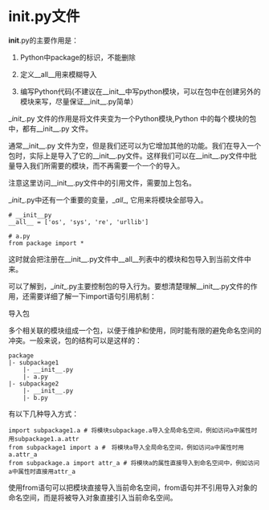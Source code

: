 # __init__.py文件

__init__.py的主要作用是：

1. Python中package的标识，不能删除

2. 定义__all__用来模糊导入

3. 编写Python代码(不建议在__init__中写python模块，可以在包中在创建另外的模块来写，尽量保证__init__.py简单）

\__init__.py 文件的作用是将文件夹变为一个Python模块,Python 中的每个模块的包中，都有__init__.py 文件。

通常__init__.py 文件为空，但是我们还可以为它增加其他的功能。我们在导入一个包时，实际上是导入了它的__init__.py文件。这样我们可以在__init__.py文件中批量导入我们所需要的模块，而不再需要一个一个的导入。

注意这里访问__init__.py文件中的引用文件，需要加上包名。

\__init__.py中还有一个重要的变量，\__all__, 它用来将模块全部导入。

    # __init__py
    __all__ = ['os', 'sys', 're', 'urllib'] 
    
    # a.py
    from package import *
这时就会把注册在__init__.py文件中__all__列表中的模块和包导入到当前文件中来。

可以了解到，\__init__.py主要控制包的导入行为。要想清楚理解__init__.py文件的作用，还需要详细了解一下import语句引用机制：

导入包

多个相关联的模块组成一个包，以便于维护和使用，同时能有限的避免命名空间的冲突。一般来说，包的结构可以是这样的：


    package
    |- subpackage1
        |- __init__.py
        |- a.py
    |- subpackage2
        |- __init__.py
        |- b.py

有以下几种导入方式：

    import subpackage1.a # 将模块subpackage.a导入全局命名空间，例如访问a中属性时用subpackage1.a.attr
    from subpackage1 import a #　将模块a导入全局命名空间，例如访问a中属性时用a.attr_a
    from subpackage.a import attr_a # 将模块a的属性直接导入到命名空间中，例如访问a中属性时直接用attr_a

使用from语句可以把模块直接导入当前命名空间，from语句并不引用导入对象的命名空间，而是将被导入对象直接引入当前命名空间。


